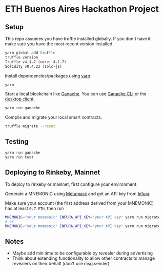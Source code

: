 # ETH Buenos Aires Hackathon Project

## Setup

This repo assumes you have truffle installed globally. If you don't have it make sure you have the most recent version installed.

```bash
yarn global add truffle
truffle version
Truffle v4.1.7 (core: 4.1.7)
Solidity v0.4.23 (solc-js)
```

Install dependencies/packages using [yarn](https://yarnpkg.com/en/)

```bash
yarn
```

Start a local blockchain like [Ganache](https://github.com/trufflesuite/ganache). You can use [Ganache CLI](https://github.com/trufflesuite/ganache-cli) or the [desktop client](http://truffleframework.com/ganache/).

```bash
yarn run ganache
```

Compile and migrate your local smart contracts.

```bash
truffle migrate --reset
```

## Testing

```bash
yarn run ganache
yarn run test
```

## Deploying to Rinkeby, Mainnet

To deploy to rinkeby or mainnet, first configure your environment.

Generate a MNEMONIC using [Metamask](https://metamask.io/) and get an API key from [Infura](https://infura.io/signup)

Make sure your account (the first address derived from your MNEMONIC) has at least `0.7 ETH`, then run

```bash
MNEMONIC="your mnemonic" INFURA_API_KEY="your API key" yarn run migrate:rinkeby
# or
MNEMONIC="your mnemonic" INFURA_API_KEY="your API key" yarn run migrate:mainnet
```

## Notes
- Maybe add min time to be configurable by revealer during advertising
- Think about extending functionality to allow other contracts to manage revealers on their behalf (don't use msg.sender)


